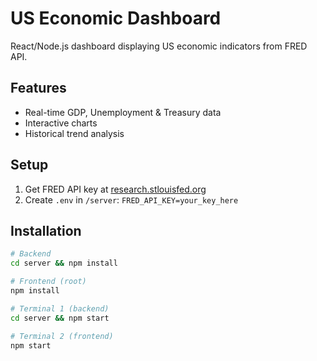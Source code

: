 # US Economic Dashboard

React/Node.js dashboard displaying US economic indicators from FRED API.

## Features
- Real-time GDP, Unemployment & Treasury data
- Interactive charts
- Historical trend analysis

## Setup
1. Get FRED API key at [research.stlouisfed.org](https://research.stlouisfed.org/useraccount/apikey)
2. Create `.env` in `/server`:
```FRED_API_KEY=your_key_here```

## Installation
```bash
# Backend
cd server && npm install

# Frontend (root)
npm install

# Terminal 1 (backend)
cd server && npm start

# Terminal 2 (frontend)
npm start
